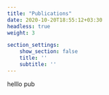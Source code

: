 ```yaml
---
title: "Publications"
date: 2020-10-20T18:55:12+03:30
headless: true
weight: 3

section_settings:
    show_section: false
    title: ''
    subtitle: ''
---
```


helllo  pub
